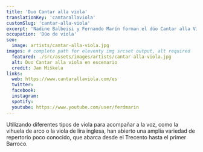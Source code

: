 ```yaml
---
title: 'Duo Cantar alla viola'
translationKey: 'cantarallaviola'
customSlug: 'cantar-alla-viola'
excerpt: 'Nadine Balbeisi y Fernando Marín forman el dúo Cantar alla Viola.  Desde hace más de 16 años, se dedican al estudio e interpretación de la música renacentista para revivir esta exquisita práctica musical que consiste en cantar con la viola de cuerda. '
occupation: 'Dúo de viola'
seo:
  image: artists/cantar-alla-viola.jpg
images: # complete path for eleventy img srcset output, alt required
  featured: ./src/assets/images/artists/cantar-alla-viola.jpg
  alt: Duo Cantar alla viola en escenario
  credit: Jan Miškela
links:
  web: https://www.cantarallaviola.com/es
  twitter:
  facebook:
  instagram:
  spotify:
  youtube: https://www.youtube.com/user/ferdmarin
---
```


Utilizando diferentes tipos de viola para acompañar a la voz, como la vihuela de arco o la viola de lira inglesa, han abierto una amplia variedad de repertorio poco conocido, que abarca desde el Trecento hasta el primer Barroco.
